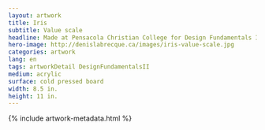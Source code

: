 ```yaml
---
layout: artwork
title: Iris
subtitle: Value scale
headline: Made at Pensacola Christian College for Design Fundamentals II
hero-image: http://denislabrecque.ca/images/iris-value-scale.jpg
categories: artwork
lang: en
tags: artworkDetail DesignFundamentalsII
medium: acrylic
surface: cold pressed board
width: 8.5 in.
height: 11 in.
---
```

{% include artwork-metadata.html %}
